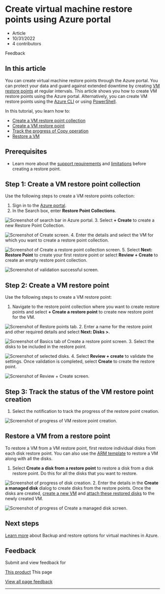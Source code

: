 # Create virtual machine restore points using Azure portal

* Article
* 10/31/2022
* 4 contributors

Feedback

## In this article

You can create virtual machine restore points through the Azure portal. You can protect your data and guard against extended downtime by creating [VM restore points](virtual-machines-create-restore-points#about-vm-restore-points) at regular intervals. This article shows you how to create VM restore points using the Azure portal. Alternatively, you can create VM restore points using the [Azure CLI](virtual-machines-create-restore-points-cli) or using [PowerShell](virtual-machines-create-restore-points-powershell).

In this tutorial, you learn how to:

* [Create a VM restore point collection](#step-1-create-a-vm-restore-point-collection)
* [Create a VM restore point](#step-2-create-a-vm-restore-point)
* [Track the progress of Copy operation](#step-3-track-the-status-of-the-vm-restore-point-creation)
* [Restore a VM](#restore-a-vm-from-a-restore-point)

## Prerequisites

* Learn more about the [support requirements](concepts-restore-points) and [limitations](virtual-machines-create-restore-points#limitations) before creating a restore point.

## Step 1: Create a VM restore point collection

Use the following steps to create a VM restore points collection:

1. Sign in to the [Azure portal](https://portal.azure.com).
2. In the Search box, enter **Restore Point Collections**.

![Screenshot of search bar in Azure portal.](media/virtual-machines-create-restore-points-portal/create-restore-points-search.png)
3. Select **+ Create** to create a new Restore Point Collection.

![Screenshot of Create screen.](media/virtual-machines-create-restore-points-portal/create-restore-points-create.png)
4. Enter the details and select the VM for which you want to create a restore point collection.

![Screenshot of Create a restore point collection screen.](media/virtual-machines-create-restore-points-portal/create-restore-points-collection.png)
5. Select **Next: Restore Point** to create your first restore point or select **Review + Create** to create an empty restore point collection.

![Screenshot of validation successful screen.](media/virtual-machines-create-restore-points-portal/create-restore-points-review.png)

## Step 2: Create a VM restore point

Use the following steps to create a VM restore point:

1. Navigate to the restore point collection where you want to create restore points and select **+ Create a restore point** to create new restore point for the VM.

![Screenshot of Restore points tab.](media/virtual-machines-create-restore-points-portal/create-restore-points-creation.png)
2. Enter a name for the restore point and other required details and select **Next: Disks >**.

![Screenshot of Basics tab of Create a restore point screen.](media/virtual-machines-create-restore-points-portal/create-restore-points-basics.png)
3. Select the disks to be included in the restore point.

![Screenshot of selected disks.](media/virtual-machines-create-restore-points-portal/create-restore-points-disks.png)
4. Select **Review + create** to validate the settings. Once validation is completed, select **Create** to create the restore point.

![Screenshot of Review + Create screen.](media/virtual-machines-create-restore-points-portal/create-restore-points-validate.png)

## Step 3: Track the status of the VM restore point creation

1. Select the notification to track the progress of the restore point creation.

![Screenshot of progress of VM restore point creation.](media/virtual-machines-create-restore-points-portal/create-restore-points-progress.png)

## Restore a VM from a restore point

To restore a VM from a VM restore point, first restore individual disks from each disk restore point. You can also use the [ARM template](https://github.com/Azure/Virtual-Machine-Restore-Points/blob/main/RestoreVMFromRestorePoint.json) to restore a VM along with all the disks.

1. Select **Create a disk from a restore point** to restore a disk from a disk restore point. Do this for all the disks that you want to restore.

![Screenshot of progress of disk creation.](media/virtual-machines-create-restore-points-portal/create-restore-points-create-disk.png)
2. Enter the details in the **Create a managed disk** dialog to create disks from the restore points.
Once the disks are created, [create a new VM](windows/create-vm-specialized-portal#create-a-vm-from-a-disk) and [attach these restored disks](windows/attach-managed-disk-portal) to the newly created VM.

![Screenshot of progress of Create a managed disk screen.](media/virtual-machines-create-restore-points-portal/create-restore-points-manage-disk.png)

## Next steps

[Learn more](backup-recovery) about Backup and restore options for virtual machines in Azure.

## Feedback

Submit and view feedback for

[This product](https://feedback.azure.com/d365community/forum/ec2f1827-be25-ec11-b6e6-000d3a4f0f1c)
This page

[View all page feedback](https://github.com/MicrosoftDocs/azure-docs/issues)

---
